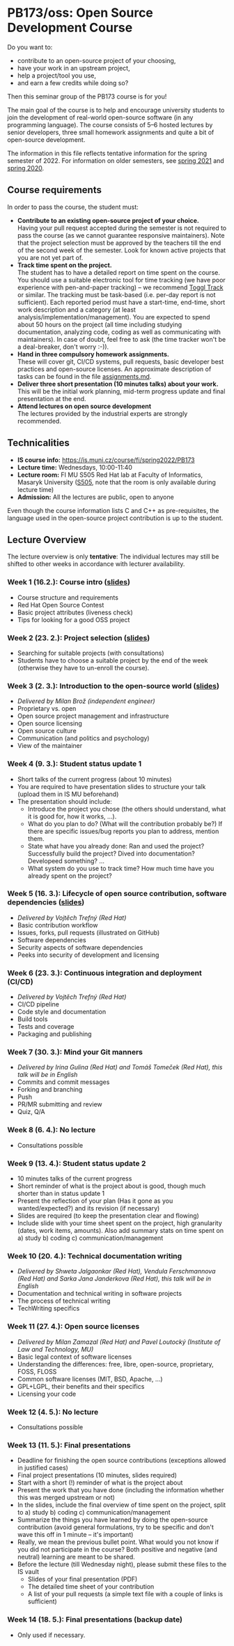 # PB173/oss: Open Source Development Course

Do you want to:

* contribute to an open-source project of your choosing,
* have your work in an upstream project,
* help a project/tool you use,
* and earn a few credits while doing so?

Then this seminar group of the PB173 course is for you!

The main goal of the course is to help and encourage university students to join the development of real-world open-source software (in any programming language). The course consists of 5–6 hosted lectures by senior developers, three small homework assignments and quite a bit of open-source development.

The information in this file reflects tentative information for the spring semester of 2022. For information on older semesters, see [spring 2021](2021-spring/README.md) and [spring 2020](2020-spring/README.md).

## Course requirements

In order to pass the course, the student must:

* **Contribute to an existing open-source project of your choice.**  
Having your pull request accepted during the semester is not required to pass the course (as we cannot guarantee responsive maintainers). Note that the project selection must be approved by the teachers till the end of the second week of the semester. Look for known active projects that you are not yet part of.
* **Track time spent on the project.**  
The student has to have a detailed report on time spent on the course. You should use a suitable electronic tool for time tracking (we have poor experience with pen-and-paper tracking) – we recommend [Toggl Track](https://toggl.com/) or similar. The tracking must be task-based (i.e. per-day report is not sufficient). Each reported period must have a start-time, end-time, short work description and a category (at least analysis/implementation/management). You are expected to spend about 50 hours on the project (all time including studying documentation, analyzing code, coding as well as communicating with maintainers). In case of doubt, feel free to ask (the time tracker won't be a deal-breaker, don't worry :-)).
* **Hand in three compulsory homework assignments.**  
These will cover git, CI/CD systems, pull requests, basic developer best practices and open-source licenses. An approximate description of tasks can be found in the file [assignments.md](assignments.md).
* **Deliver three short presentation (10 minutes talks) about your work.**  
This will be the initial work planning, mid-term progress update and final presentation at the end.
* **Attend lectures on open source development**  
The lectures provided by the industrial experts are strongly recommended.

## Technicalities

* **IS course info:** https://is.muni.cz/course/fi/spring2022/PB173
* **Lecture time:** Wednesdays, 10:00-11:40
* **Lecture room:** FI MU S505 Red Hat lab at Faculty of Informatics, Masaryk University ([S505](https://is.muni.cz/kontakty/mistnost?lang=en;id=12880), note that the room is only available during lecture time)
* **Admission:** All the lectures are public, open to anyone

Even though the course information lists C and C++ as pre-requisites, the language used in the open-source project contribution is up to the student.

## Lecture Overview

The lecture overview is only **tentative**: The individual lectures may still be shifted to other weeks in accordance with lecturer availability.

### Week 1 (16.2.): Course intro ([slides](01-intro.pdf))

* Course structure and requirements
* Red Hat Open Source Contest
* Basic project attributes (liveness check)
* Tips for looking for a good OSS project

### Week 2 (23. 2.): Project selection ([slides](02-project-selection.pdf))

* Searching for suitable projects (with consultations)
* Students have to choose a suitable project by the end of the week (otherwise they have to un-enroll the course).

### Week 3 (2. 3.): Introduction to the open-source world ([slides](03-opensource-intro.pdf))

* _Delivered by Milan Brož (independent engineer)_
* Proprietary vs. open
* Open source project management and infrastructure
* Open source licensing
* Open source culture
* Communication (and politics and psychology)
* View of the maintainer

### Week 4 (9. 3.): Student status update 1

* Short talks of the current progress (about 10 minutes)
* You are required to have presentation slides to structure your talk (upload them in IS MU beforehand)
* The presentation should include:
  * Introduce the project you chose (the others should understand, what it is good for, how it works, ...).
  * What do you plan to do? (What will the contribution probably be?) If there are specific issues/bug reports you plan to address, mention them.
  * State what have you already done: Ran and used the project? Successfully build the project? Dived into documentation? Developeed something? ...
  * What system do you use to track time? How much time have you already spent on the project?

### Week 5 (16. 3.): Lifecycle of open source contribution, software dependencies ([slides](05-lifecycle.pdf))

* _Delivered by Vojtěch Trefný (Red Hat)_
* Basic contribution workflow
* Issues, forks, pull requests (illustrated on GitHub)
* Software dependencies
* Security aspects of software dependencies
* Peeks into security of development and licensing

### Week 6 (23. 3.): Continuous integration and deployment (CI/CD)

* _Delivered by Vojtěch Trefný (Red Hat)_
* CI/CD pipeline
* Code style and documentation
* Build tools
* Tests and coverage
* Packaging and publishing

### Week 7 (30. 3.): Mind your Git manners

* _Delivered by Irina Gulina (Red Hat) and Tomáš Tomeček (Red Hat), this talk will be in English_
* Commits and commit messages
* Forking and branching
* Push
* PR/MR submitting and review
* Quiz, Q/A

### Week 8 (6. 4.): No lecture

* Consultations possible

### Week 9 (13. 4.): Student status update 2

* 10 minutes talks of the current progress
* Short reminder of what is the project about is good, though much shorter than in status update 1
* Present the reflection of your plan (Has it gone as you wanted/expected?) and its revision (if necessary)
* Slides are required (to keep the presentation clear and flowing)
* Include slide with your time sheet spent on the project, high granularity (dates, work items, amounts). Also add summary stats on time spent on a) study b) coding c) communication/management

### Week 10 (20. 4.): Technical documentation writing

* _Delivered by Shweta Jalgaonkar (Red Hat), Vendula Ferschmannova (Red Hat) and Sarka Jana Janderkova (Red Hat), this talk will be in English_
* Documentation and technical writing in software projects
* The process of technical writing
* TechWriting specifics

### Week 11 (27. 4.): Open source licenses

* _Delivered by Milan Zamazal (Red Hat) and Pavel Loutocký (Institute of Law and Technology, MU)_
* Basic legal context of software licenses
* Understanding the differences: free, libre, open-source, proprietary, FOSS, FLOSS
* Common software licenses (MIT, BSD, Apache, ...)
* GPL+LGPL, their benefits and their specifics
* Licensing your code

### Week 12 (4. 5.): No lecture

* Consultations possible

### Week 13 (11. 5.): Final presentations

* Deadline for finishing the open source contributions (exceptions allowed in justified cases)
* Final project presentations (10 minutes, slides required)
* Start with a short (!) reminder of what is the project about
* Present the work that you have done (including the information whether this was merged upstream or not)
* In the slides, include the final overview of time spent on the project, split to a) study b) coding c) communication/management
* Summarize the things you have learned by doing the open-source contribution (avoid general formulations, try to be specific and don't wave this off in 1 minute – it's important)
* Really, we mean the previous bullet point. What would you not know if you did not participate in the course? Both positive and negative (and neutral) learning are meant to be shared.
* Before the lecture (till Wednesday night), please submit these files to the IS vault
  * Slides of your final presentation (PDF)
  * The detailed time sheet of your contribution
  * A list of your pull requests (a simple text file with a couple of links is sufficient)

### Week 14 (18. 5.): Final presentations (backup date)

* Only used if necessary.
